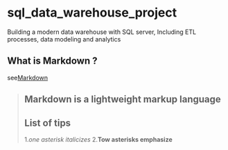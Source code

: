 # sql_data_warehouse_project
Building a modern data warehouse with SQL server, Including ETL processes, data modeling and analytics


## What is Markdown ?
see[Markdown](www.markdownlink.com)

>Markdown is a lightweight markup language
>---
>
>## List of tips
>1.*one asterisk italicizes*
>2.**Tow asterisks emphasize**
